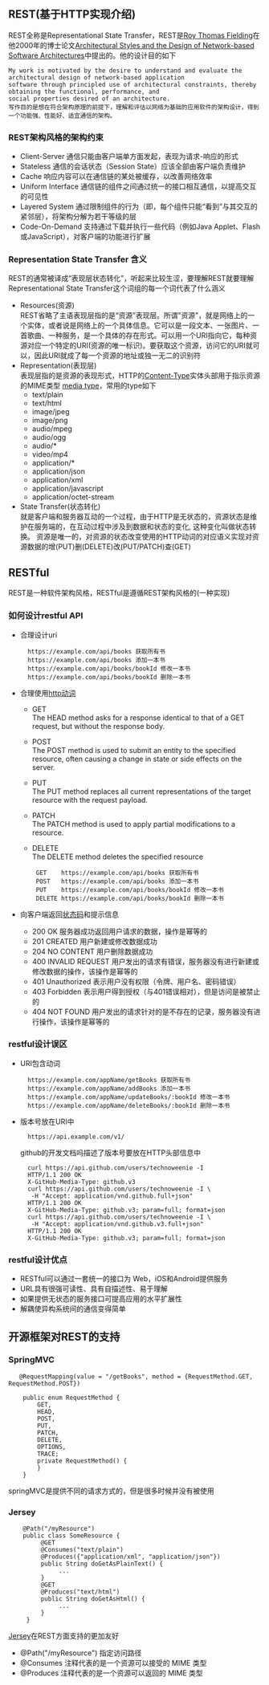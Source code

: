 ## REST(基于HTTP实现介绍) 
REST全称是Representational State Transfer，REST是[Roy Thomas Fielding](https://en.wikipedia.org/wiki/Roy_Fielding)在他2000年的博士论文[Architectural Styles and the Design of Network-based Software Architectures](https://www.ics.uci.edu/~fielding/pubs/dissertation/top.htm)中提出的。他的设计目的如下
    
    My work is motivated by the desire to understand and evaluate the architectural design of network-based application 
    software through principled use of architectural constraints, thereby obtaining the functional, performance, and 
    social properties desired of an architecture.
    写作目的是想在符合架构原理的前提下，理解和评估以网络为基础的应用软件的架构设计，得到一个功能强、性能好、适宜通信的架构。
### REST架构风格的架构约束
- Client-Server  通信只能由客户端单方面发起，表现为请求-响应的形式
- Stateless 通信的会话状态（Session State）应该全部由客户端负责维护
- Cache 响应内容可以在通信链的某处被缓存，以改善网络效率
- Uniform Interface 通信链的组件之间通过统一的接口相互通信，以提高交互的可见性
- Layered System 通过限制组件的行为（即，每个组件只能“看到”与其交互的紧邻层），将架构分解为若干等级的层
- Code-On-Demand 支持通过下载并执行一些代码（例如Java Applet、Flash或JavaScript），对客户端的功能进行扩展
### Representation State Transfer 含义       
REST的通常被译成“表现层状态转化”，听起来比较生涩，要理解REST就要理解Representational State Transfer这个词组的每一个词代表了什么涵义  
- Resources(资源)<br>
    REST省略了主语表现层指的是“资源”表现层。所谓"资源"，就是网络上的一个实体，或者说是网络上的一个具体信息。它可以是一段文本、一张图片、一首歌曲、一种服务，是一个具体的存在形式。可以用一个URI指向它，每种资源对应一个特定的URI(资源的唯一标识)。要获取这个资源，访问它的URI就可以，因此URI就成了每一个资源的地址或独一无二的识别符
- Representation(表现层)<br>
    表现层指的是资源的表现形式，HTTP的[Content-Type](https://developer.mozilla.org/zh-CN/docs/Web/HTTP/Headers/Content-Type)实体头部用于指示资源的MIME类型 [media type](https://developer.mozilla.org/en-US/docs/Web/HTTP/Basics_of_HTTP/MIME_types)，常用的type如下
    - text/plain
    - text/html
    - image/jpeg
    - image/png
    - audio/mpeg
    - audio/ogg
    - audio/*
    - video/mp4
    - application/*
    - application/json
    - application/xml
    - application/javascript
    - application/octet-stream
- State Transfer(状态转化)<br>
    就是客户端和服务器互动的一个过程，由于HTTP是无状态的，资源状态是维护在服务端的，在互动过程中涉及到数据和状态的变化, 这种变化叫做状态转换。
资源是唯一的，对资源的状态改变使用的HTTP动词的对应语义实现对资源数据的增(PUT)删(DELETE)改(PUT/PATCH)查(GET)
## RESTful
REST是一种软件架构风格，RESTful是遵循REST架构风格的(一种实现)
### 如何设计restful API
- 合理设计uri

        https://example.com/api/books 获取所有书
        https://example.com/api/books 添加一本书
        https://example.com/api/books/bookId 修改一本书
        https://example.com/api/books/bookId 删除一本书     
- 合理使用[http动词](https://developer.mozilla.org/en-US/docs/Web/HTTP/Methods)

    - GET<br>
        The HEAD method asks for a response identical to that of a GET request, but without the response body.
    - POST<br>
        The POST method is used to submit an entity to the specified resource, often causing a change in state or side effects on the server.
    - PUT<br>
        The PUT method replaces all current representations of the target resource with the request payload.
    - PATCH<br>
        The PATCH method is used to apply partial modifications to a resource.
    -  DELETE<br>
        The DELETE method deletes the specified resource
        
        
            GET    https://example.com/api/books 获取所有书
            POST   https://example.com/api/books 添加一本书
            PUT    https://example.com/api/books/bookId 修改一本书
            DELETE https://example.com/api/books/bookId 删除一本书       
    
- 向客户端返回[状态码](https://www.restapitutorial.com/httpstatuscodes.html)和提示信息

    - 200 OK 服务器成功返回用户请求的数据，操作是幂等的
    - 201 CREATED 用户新建或修改数据成功
    - 204 NO CONTENT 用户删除数据成功
    - 400 INVALID REQUEST 用户发出的请求有错误，服务器没有进行新建或修改数据的操作，该操作是幂等的
    - 401 Unauthorized  表示用户没有权限（令牌、用户名、密码错误）
    - 403 Forbidden 表示用户得到授权（与401错误相对），但是访问是被禁止的
    - 404 NOT FOUND 用户发出的请求针对的是不存在的记录，服务器没有进行操作，该操作是幂等的

### restful设计误区
   - URI包含动词
   
   
           https://example.com/appName/getBooks 获取所有书
           https://example.com/appName/addBooks 添加一本书
           https://example.com/appName/updateBooks/:bookId 修改一本书
           https://example.com/appName/deleteBooks/:bookId 删除一本书
   - 版本号放在URI中
   
           https://api.example.com/v1/
            
       github的开发文档吗描述了版本号要放在HTTP头部信息中
       
           curl https://api.github.com/users/technoweenie -I
           HTTP/1.1 200 OK
           X-GitHub-Media-Type: github.v3
           curl https://api.github.com/users/technoweenie -I \
            -H "Accept: application/vnd.github.full+json"
           HTTP/1.1 200 OK
           X-GitHub-Media-Type: github.v3; param=full; format=json
           curl https://api.github.com/users/technoweenie -I \
            -H "Accept: application/vnd.github.v3.full+json"
           HTTP/1.1 200 OK
           X-GitHub-Media-Type: github.v3; param=full; format=json
### restful设计优点
- RESTful可以通过一套统一的接口为 Web，iOS和Android提供服务
- URL具有很强可读性、具有自描述性、易于理解
- 如果提供无状态的服务接口可提高应用的水平扩展性
- 解耦使异构系统间的通信变得简单
## 开源框架对REST的支持
### SpringMVC  
       @RequestMapping(value = "/getBooks", method = {RequestMethod.GET, RequestMethod.POST})
       
        public enum RequestMethod {
            GET,
            HEAD,
            POST,
            PUT,
            PATCH,
            DELETE,
            OPTIONS,
            TRACE;
            private RequestMethod() {
            }
        }
            
springMVC是提供不同的请求方式的，但是很多时候并没有被使用
### Jersey
        @Path("/myResource")
        public class SomeResource {
             @GET
             @Consumes("text/plain")
             @Produces({"application/xml", "application/json"})
             public String doGetAsPlainText() {
                  ...
             }    
             @GET
             @Produces("text/html")
             public String doGetAsHtml() {
                  ...
             }
         }
     
[Jersey](https://jersey.github.io/documentation/latest/jaxrs-resources.html#d0e2129)在REST方面支持的更加友好
- @Path("/myResource") 指定访问路径
- @Consumes 注释代表的是一个资源可以接受的 MIME 类型
- @Produces 注释代表的是一个资源可以返回的 MIME 类型
